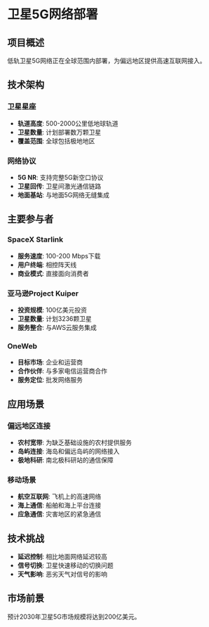 # 卫星5G网络部署

## 项目概述
低轨卫星5G网络正在全球范围内部署，为偏远地区提供高速互联网接入。

## 技术架构

### 卫星星座
- **轨道高度**: 500-2000公里低地球轨道
- **卫星数量**: 计划部署数万颗卫星
- **覆盖范围**: 全球包括极地地区

### 网络协议
- **5G NR**: 支持完整5G新空口协议
- **卫星回传**: 卫星间激光通信链路
- **地面基站**: 与地面5G网络无缝集成

## 主要参与者

### SpaceX Starlink
- **服务速度**: 100-200 Mbps下载
- **用户终端**: 相控阵天线
- **商业模式**: 直接面向消费者

### 亚马逊Project Kuiper
- **投资规模**: 100亿美元投资
- **卫星数量**: 计划3236颗卫星
- **服务整合**: 与AWS云服务集成

### OneWeb
- **目标市场**: 企业和运营商
- **合作伙伴**: 与多家电信运营商合作
- **服务定位**: 批发网络服务

## 应用场景

### 偏远地区连接
- **农村宽带**: 为缺乏基础设施的农村提供服务
- **岛屿连接**: 海岛和偏远岛屿的网络接入
- **极地科研**: 南北极科研站的通信保障

### 移动场景
- **航空互联网**: 飞机上的高速网络
- **海上通信**: 船舶和海上平台连接
- **应急通信**: 灾害地区的紧急通信

## 技术挑战
- **延迟控制**: 相比地面网络延迟较高
- **信号切换**: 卫星快速移动的切换问题
- **天气影响**: 恶劣天气对信号的影响

## 市场前景
预计2030年卫星5G市场规模将达到200亿美元。